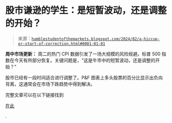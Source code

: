 <!--yml

类别：未分类

日期：2024-05-18 01:19:41

-->

# 股市谦逊的学生：是短暂波动，还是调整的开始？

> 来源：[`humblestudentofthemarkets.blogspot.com/2024/02/a-hiccup-or-start-of-correction.html#0001-01-01`](https://humblestudentofthemarkets.blogspot.com/2024/02/a-hiccup-or-start-of-correction.html#0001-01-01)

**周中市场更新：** 周二的热门 CPI 数据引发了一场大规模的风险规避。标普 500 指数在今天有所部分恢复。关键问题是，"这是牛市中的短暂波动，还是调整的开始？"

股市已经有一段时间适合进行调整了。P&F 图表上多头股票的百分比显示出负向背离，这通常会在市场下跌趋势中得到解决。

完整文章可以在以下链接找到

[在此](https://humblestudentofthemarkets.com/2024/02/14/a-hiccup-or-the-start-of-a-correction/)

.

